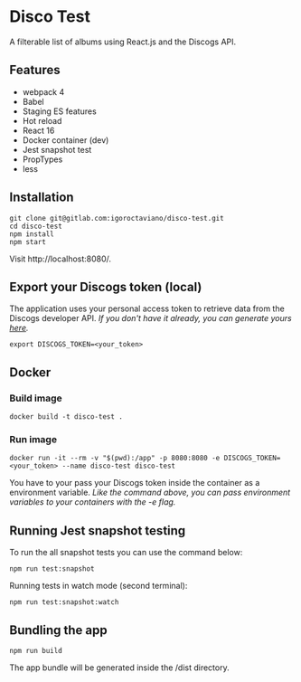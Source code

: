 # Disco Test
A filterable list of albums using React.js and the Discogs API.

## Features
- webpack 4
- Babel
- Staging ES features
- Hot reload
- React 16
- Docker container (dev)
- Jest snapshot test
- PropTypes
- less

## Installation
```
git clone git@gitlab.com:igoroctaviano/disco-test.git
cd disco-test
npm install
npm start
```
Visit http://localhost:8080/.

## Export your Discogs token (local)
The application uses your personal access token to retrieve data from the Discogs developer API.
*If you don't have it already, you can generate yours [here](https://www.discogs.com/settings/developers).*
```
export DISCOGS_TOKEN=<your_token>
```

## Docker
### Build image
```
docker build -t disco-test .
```
### Run image
```
docker run -it --rm -v "$(pwd):/app" -p 8080:8080 -e DISCOGS_TOKEN=<your_token> --name disco-test disco-test
```
You have to your pass your Discogs token inside the container as a environment variable.
*Like the command above, you can pass environment variables to your containers with the -e flag.*

## Running Jest snapshot testing
To run the all snapshot tests you can use the command below:
```
npm run test:snapshot
```
Running tests in watch mode (second terminal):
```
npm run test:snapshot:watch
```

## Bundling the app
```
npm run build
```
The app bundle will be generated inside the /dist directory.